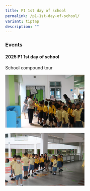 ```yaml
---
title: P1 1st day of school
permalink: /p1-1st-day-of-school/
variant: tiptap
description: ""
---
```

<h3><strong>Events</strong></h3>
<h4><strong>2025 P1 1st day of school</strong></h4>
<p></p>
<p>School compound tour</p>
<div class="isomer-image-wrapper">
<img style="width: 50%;" height="auto" width="100%" alt="School compound tour" src="/images/Events/2025 P1 1st day/IMG_5907.jpg">
</div>
<p></p>
<div class="isomer-image-wrapper">
<img style="width: 50%;" height="auto" width="100%" alt="School compound tour" src="/images/Events/2025 P1 1st day/IMG_5885.jpg">
</div>
<p></p>